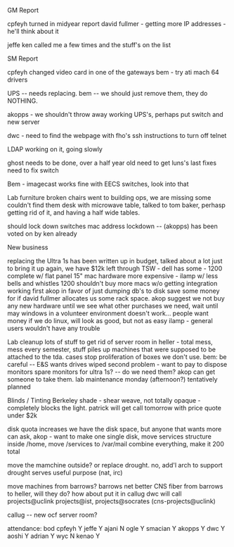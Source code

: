 GM Report

cpfeyh
turned in midyear report
david fullmer - getting more IP addresses - he'll think about it

jeffe
ken called me a few times and the stuff's on the list


SM Report


cpfeyh changed video card in one of the gateways
bem - try ati mach 64 drivers

UPS -- needs replacing.
bem -- we should just remove them, they do NOTHING.

akopps - we shouldn't throw away working UPS's, perhaps put switch and new server

dwc - need to find the webpage with fho's ssh instructions to turn off telnet


LDAP
working on it, going slowly

ghost
needs to be done, over a half year old
need to get luns's last fixes
need to fix switch

Bem - imagecast works fine with EECS switches, 
look into that

Lab furniture
broken chairs went to building ops, we are missing some
couldn't find them
desk with microwave table, talked to tom baker, perhasp getting rid of it,
and having a half wide tables.

should lock down switches
mac address lockdown -- (akopps) has been voted on by ken already





New business

replacing the Ultra 1s
has been written up in budget, talked about a lot
just to bring it up again, we have $12k left
through TSW - dell has some - 1200 complete w/ flat panel 15"
mac hardware more expensive - ilamp w/ less bells and whistles 1200
shouldn't buy more macs w/o getting integration working first
akop in favor of just dumping db's to disk
save some money for if david fullmer allocates us some rack space.
akop suggest we not buy any new hardware until we see what other purchases we
need, wait until may
windows in a volunteer environment doesn't work... people want money
if we do linux, will look as good, but not as easy
ilamp - general users wouldn't have any trouble

Lab cleanup
lots of stuff to get rid of
server room in heller - total mess, mess every semester, stuff piles up
machines that were supposed to be attached to the tda.  cases
stop proliferation of boxes we don't use.
bem: be careful -- E&S wants drives wiped
second problem - want to pay to dispose monitors
spare monitors for ultra 1s? -- do we need them? akop can get someone to take
them.
lab maintenance monday (afternoon?) tentatively planned

Blinds / Tinting
Berkeley shade - shear weave, not totally opaque - completely blocks the light.
patrick will get call tomorrow with price quote
under $2k


disk quota increases
we have the disk space, but
anyone that wants more can ask,
akop - want to make one single disk, move services structure inside /home, move /services to /var/mail
combine everything, make it 200 total

move the mamchine outside?  or replace drought.
no, add'l arch to support
drought serves useful purpose (nat, irc)


move machines from barrows?
barrows net better
CNS fiber from barrows to heller, will they do?
how about put it in callug
dwc will call projects@uclink projects@ist, projects@socrates
(cns-projects@uclink)

callug -- new ocf server room?


attendance:		bod
cpfeyh			Y
jeffe			Y
ajani			N
ogle			Y
smacian			Y
akopps			Y
dwc			Y
aoshi			Y
adrian			Y
wyc			N
kenao			Y
